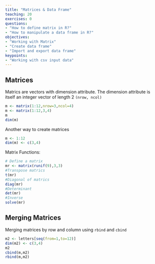 ```yaml
---
title: "Matrices & Data Frame"
teaching: 20
exercises: 0
questions:
- "How to define matrix in R?"
- "How to manipulate a data frame in R?"
objectives:
- "Working with Matrix"
- "Create data frame"
- "Import and export data frame"
keypoints:
- "Working with csv input data"
---
```


## Matrices
Matrics are vectors with dimension attribute. The dimension attribute is itself an integer vector of length 2 `(nrow, ncol)`

```r
m <- matrix(1:12,nrow=3,ncol=4)
m <- matrix(1:12,3,4)
m
dim(m)
```
Another way to create matrices
```r
m <- 1:12
dim(m) <- c(3,4)
```
Matrix Functions:
```r
# Define a matrix
mr <- matrix(runif(9),3,3)
#Transpose matrics
t(mr)
#Diagonal of matrics
diag(mr)
#Determinant
det(mr)
#Inverse
solve(mr)
```

## Merging Matrices
Merging matrices by row and column using `rbind` and `cbind`
```r
m2 <- letters[seq(from=1,to=12)]
dim(m2) <- c(3,4)
m2
cbind(m,m2)
rbind(m,m2)
```


